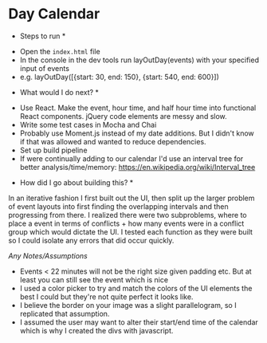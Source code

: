 Day Calendar
==============

* Steps to run *

- Open the `index.html` file
- In the console in the dev tools run layOutDay(events) with your specified input of events
- e.g. layOutDay([{start: 30, end: 150}, {start: 540, end: 600}])

* What would I do next? *

- Use React. Make the event, hour time, and half hour time into functional React components. jQuery code elements are messy and slow.
- Write some test cases in Mocha and Chai
- Probably use Moment.js instead of my date additions. But I didn't know if that was allowed and wanted to reduce dependencies.
- Set up build pipeline
- If were continually adding to our calendar I'd use an interval tree for better analysis/time/memory: https://en.wikipedia.org/wiki/Interval_tree

* How did I go about building this? *

In an iterative fashion I first built out the UI, then split up the larger problem of event layouts into first finding the overlapping intervals and then progressing from there. I realized there were two subproblems, where to place a event in terms of conflicts + how many events were in a conflict group which would dictate the UI. I tested each function as they were built so I could isolate any errors that did occur quickly.

*Any Notes/Assumptions*

- Events < 22 minutes will not be the right size given padding etc. But at least you can still see the event which is nice
- I used a color picker to try and match the colors of the UI elements the best I could but they're not quite perfect it looks like.
- I believe the border on your image was a slight parallelogram, so I replicated that assumption.
- I assumed the user may want to alter their start/end time of the calendar which is why I created the divs with javascript.